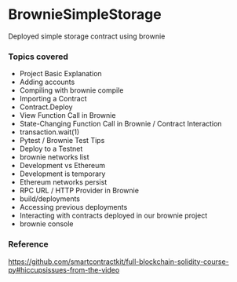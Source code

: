 # BrownieSimpleStorage
Deployed simple storage contract using brownie

### Topics covered
 - Project Basic Explanation
 - Adding accounts
 - Compiling with brownie compile
 - Importing a Contract
 - Contract.Deploy
 - View Function Call in Brownie
 - State-Changing Function Call in Brownie / Contract Interaction
 - transaction.wait(1)
 - Pytest / Brownie Test Tips
 - Deploy to a Testnet
 - brownie networks list
 - Development vs Ethereum
 - Development is temporary
 - Ethereum networks persist
 - RPC URL / HTTP Provider in Brownie
 - build/deployments
 - Accessing previous deployments
 - Interacting with contracts deployed in our brownie project
 - brownie console

### Reference
https://github.com/smartcontractkit/full-blockchain-solidity-course-py#hiccupsissues-from-the-video
